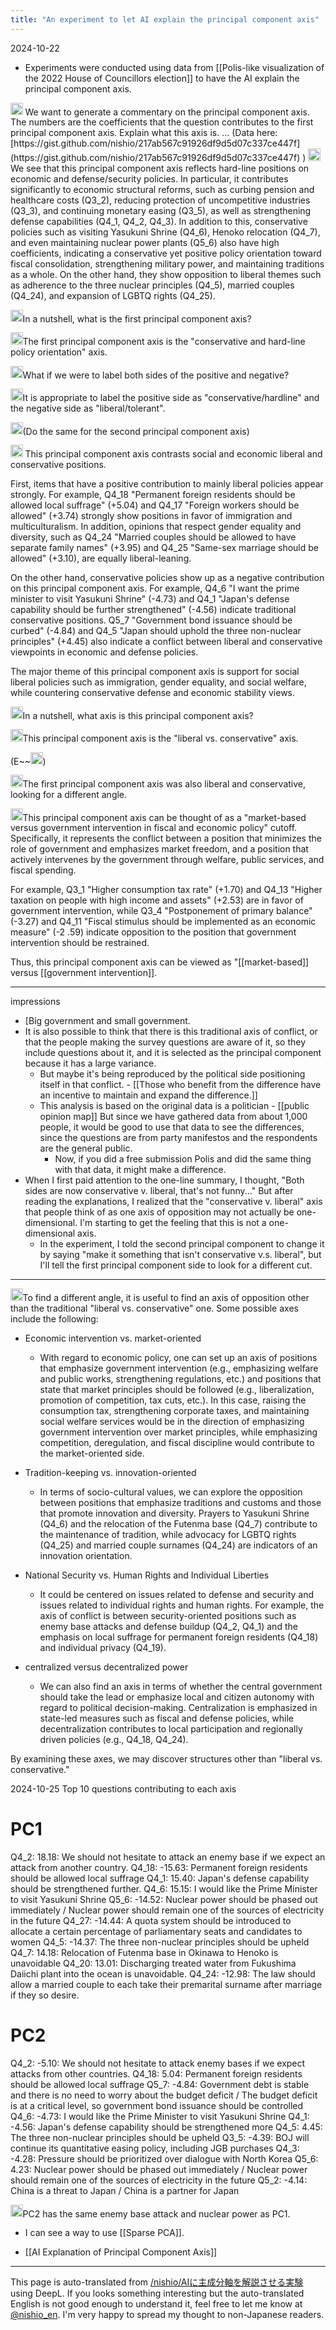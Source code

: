 ```yaml
---
title: "An experiment to let AI explain the principal component axis"
---
```


2024-10-22
- Experiments were conducted using data from [[Polis-like visualization of the 2022 House of Councillors election]] to have the AI explain the principal component axis.


<img src='https://scrapbox.io/api/pages/nishio-en/nishio/icon' alt='nishio.icon' height="19.5"/>
We want to generate a commentary on the principal component axis. The numbers are the coefficients that the question contributes to the first principal component axis. Explain what this axis is.
...
(Data here: [https://gist.github.com/nishio/217ab567c91926df9d5d07c337ce447f](https://gist.github.com/nishio/217ab567c91926df9d5d07c337ce447f) )

<img src='https://scrapbox.io/api/pages/nishio-en/gpt/icon' alt='gpt.icon' height="19.5"/>
We see that this principal component axis reflects hard-line positions on economic and defense/security policies. In particular, it contributes significantly to economic structural reforms, such as curbing pension and healthcare costs (Q3_2), reducing protection of uncompetitive industries (Q3_3), and continuing monetary easing (Q3_5), as well as strengthening defense capabilities (Q4_1, Q4_2, Q4_3). In addition to this, conservative policies such as visiting Yasukuni Shrine (Q4_6), Henoko relocation (Q4_7), and even maintaining nuclear power plants (Q5_6) also have high coefficients, indicating a conservative yet positive policy orientation toward fiscal consolidation, strengthening military power, and maintaining traditions as a whole. On the other hand, they show opposition to liberal themes such as adherence to the three nuclear principles (Q4_5), married couples (Q4_24), and expansion of LGBTQ rights (Q4_25).

<img src='https://scrapbox.io/api/pages/nishio-en/nishio/icon' alt='nishio.icon' height="19.5"/>In a nutshell, what is the first principal component axis?

<img src='https://scrapbox.io/api/pages/nishio-en/gpt/icon' alt='gpt.icon' height="19.5"/>The first principal component axis is the "conservative and hard-line policy orientation" axis.

<img src='https://scrapbox.io/api/pages/nishio-en/nishio/icon' alt='nishio.icon' height="19.5"/>What if we were to label both sides of the positive and negative?

<img src='https://scrapbox.io/api/pages/nishio-en/gpt/icon' alt='gpt.icon' height="19.5"/>It is appropriate to label the positive side as "conservative/hardline" and the negative side as "liberal/tolerant".

<img src='https://scrapbox.io/api/pages/nishio-en/nishio/icon' alt='nishio.icon' height="19.5"/>(Do the same for the second principal component axis)

<img src='https://scrapbox.io/api/pages/nishio-en/gpt/icon' alt='gpt.icon' height="19.5"/>
This principal component axis contrasts social and economic liberal and conservative positions.

First, items that have a positive contribution to mainly liberal policies appear strongly. For example, Q4_18 "Permanent foreign residents should be allowed local suffrage" (+5.04) and Q4_17 "Foreign workers should be allowed" (+3.74) strongly show positions in favor of immigration and multiculturalism. In addition, opinions that respect gender equality and diversity, such as Q4_24 "Married couples should be allowed to have separate family names" (+3.95) and Q4_25 "Same-sex marriage should be allowed" (+3.10), are equally liberal-leaning.

On the other hand, conservative policies show up as a negative contribution on this principal component axis. For example, Q4_6 "I want the prime minister to visit Yasukuni Shrine" (-4.73) and Q4_1 "Japan's defense capability should be further strengthened" (-4.56) indicate traditional conservative positions. Q5_7 "Government bond issuance should be curbed" (-4.84) and Q4_5 "Japan should uphold the three non-nuclear principles" (+4.45) also indicate a conflict between liberal and conservative viewpoints in economic and defense policies.

The major theme of this principal component axis is support for social liberal policies such as immigration, gender equality, and social welfare, while countering conservative defense and economic stability views.

<img src='https://scrapbox.io/api/pages/nishio-en/nishio/icon' alt='nishio.icon' height="19.5"/>In a nutshell, what axis is this principal component axis?

<img src='https://scrapbox.io/api/pages/nishio-en/gpt/icon' alt='gpt.icon' height="19.5"/>This principal component axis is the "liberal vs. conservative" axis.

(E~~<img src='https://scrapbox.io/api/pages/nishio-en/nishio/icon' alt='nishio.icon' height="19.5"/>)

<img src='https://scrapbox.io/api/pages/nishio-en/nishio/icon' alt='nishio.icon' height="19.5"/>The first principal component axis was also liberal and conservative, looking for a different angle.

<img src='https://scrapbox.io/api/pages/nishio-en/gpt/icon' alt='gpt.icon' height="19.5"/>This principal component axis can be thought of as a "market-based versus government intervention in fiscal and economic policy" cutoff. Specifically, it represents the conflict between a position that minimizes the role of government and emphasizes market freedom, and a position that actively intervenes by the government through welfare, public services, and fiscal spending.

For example, Q3_1 "Higher consumption tax rate" (+1.70) and Q4_13 "Higher taxation on people with high income and assets" (+2.53) are in favor of government intervention, while Q3_4 "Postponement of primary balance" (-3.27) and Q4_11 "Fiscal stimulus should be implemented as an economic measure" (-2 .59) indicate opposition to the position that government intervention should be restrained.

Thus, this principal component axis can be viewed as "[[market-based]] versus [[government intervention]].

----
impressions
- [Big government and small government.
- It is also possible to think that there is this traditional axis of conflict, or that the people making the survey questions are aware of it, so they include questions about it, and it is selected as the principal component because it has a large variance.
    - But maybe it's being reproduced by the political side positioning itself in that conflict.
            - [[Those who benefit from the difference have an incentive to maintain and expand the difference.]]
    - This analysis is based on the original data is a politician
            - [[public opinion map]] But since we have gathered data from about 1,000 people, it would be good to use that data to see the differences, since the questions are from party manifestos and the respondents are the general public.
        - Now, if you did a free submission Polis and did the same thing with that data, it might make a difference.
- When I first paid attention to the one-line summary, I thought, "Both sides are now conservative v. liberal, that's not funny..." But after reading the explanations, I realized that the "conservative v. liberal" axis that people think of as one axis of opposition may not actually be one-dimensional. I'm starting to get the feeling that this is not a one-dimensional axis.
    - In the experiment, I told the second principal component to change it by saying "make it something that isn't conservative v.s. liberal", but I'll tell the first principal component side to look for a different cut.

---
<img src='https://scrapbox.io/api/pages/nishio-en/gpt/icon' alt='gpt.icon' height="19.5"/>To find a different angle, it is useful to find an axis of opposition other than the traditional "liberal vs. conservative" one. Some possible axes include the following:

- Economic intervention vs. market-oriented
    - With regard to economic policy, one can set up an axis of positions that emphasize government intervention (e.g., emphasizing welfare and public works, strengthening regulations, etc.) and positions that state that market principles should be followed (e.g., liberalization, promotion of competition, tax cuts, etc.). In this case, raising the consumption tax, strengthening corporate taxes, and maintaining social welfare services would be in the direction of emphasizing government intervention over market principles, while emphasizing competition, deregulation, and fiscal discipline would contribute to the market-oriented side.

- Tradition-keeping vs. innovation-oriented
    - In terms of socio-cultural values, we can explore the opposition between positions that emphasize traditions and customs and those that promote innovation and diversity. Prayers to Yasukuni Shrine (Q4_6) and the relocation of the Futenma base (Q4_7) contribute to the maintenance of tradition, while advocacy for LGBTQ rights (Q4_25) and married couple surnames (Q4_24) are indicators of an innovation orientation.

- National Security vs. Human Rights and Individual Liberties
    - It could be centered on issues related to defense and security and issues related to individual rights and human rights. For example, the axis of conflict is between security-oriented positions such as enemy base attacks and defense buildup (Q4_2, Q4_1) and the emphasis on local suffrage for permanent foreign residents (Q4_18) and individual privacy (Q4_19).

- centralized versus decentralized power
    - We can also find an axis in terms of whether the central government should take the lead or emphasize local and citizen autonomy with regard to political decision-making. Centralization is emphasized in state-led measures such as fiscal and defense policies, while decentralization contributes to local participation and regionally driven policies (e.g., Q4_18, Q4_24).

By examining these axes, we may discover structures other than "liberal vs. conservative."

2024-10-25
Top 10 questions contributing to each axis

# PC1
Q4_2: 18.18: We should not hesitate to attack an enemy base if we expect an attack from another country.
Q4_18: -15.63: Permanent foreign residents should be allowed local suffrage
Q4_1: 15.40: Japan's defense capability should be strengthened further.
Q4_6: 15.15: I would like the Prime Minister to visit Yasukuni Shrine
Q5_6: -14.52: Nuclear power should be phased out immediately / Nuclear power should remain one of the sources of electricity in the future
Q4_27: -14.44: A quota system should be introduced to allocate a certain percentage of parliamentary seats and candidates to women
Q4_5: -14.37: The three non-nuclear principles should be upheld
Q4_7: 14.18: Relocation of Futenma base in Okinawa to Henoko is unavoidable
Q4_20: 13.01: Discharging treated water from Fukushima Daiichi plant into the ocean is unavoidable.
Q4_24: -12.98: The law should allow a married couple to each take their premarital surname after marriage if they so desire.

# PC2
Q4_2: -5.10: We should not hesitate to attack enemy bases if we expect attacks from other countries.
Q4_18: 5.04: Permanent foreign residents should be allowed local suffrage
Q5_7: -4.84: Government debt is stable and there is no need to worry about the budget deficit / The budget deficit is at a critical level, so government bond issuance should be controlled
Q4_6: -4.73: I would like the Prime Minister to visit Yasukuni Shrine
Q4_1: -4.56: Japan's defense capability should be strengthened more
Q4_5: 4.45: The three non-nuclear principles should be upheld
Q3_5: -4.39: BOJ will continue its quantitative easing policy, including JGB purchases
Q4_3: -4.28: Pressure should be prioritized over dialogue with North Korea
Q5_6: 4.23: Nuclear power should be phased out immediately / Nuclear power should remain one of the sources of electricity in the future
Q5_2: -4.14: China is a threat to Japan / China is a partner for Japan

<img src='https://scrapbox.io/api/pages/nishio-en/nishio/icon' alt='nishio.icon' height="19.5"/>PC2 has the same enemy base attack and nuclear power as PC1.
- I can see a way to use [[Sparse PCA]].

- [[AI Explanation of Principal Component Axis]]

---
This page is auto-translated from [/nishio/AIに主成分軸を解説させる実験](https://scrapbox.io/nishio/AIに主成分軸を解説させる実験) using DeepL. If you looks something interesting but the auto-translated English is not good enough to understand it, feel free to let me know at [@nishio_en](https://twitter.com/nishio_en). I'm very happy to spread my thought to non-Japanese readers.